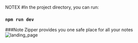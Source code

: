 NOTEX
#In the project directory, you can run:

### `npm run dev`




###Note Zipper provides you one safe place for all your notes
![landing_page](https://user-images.githubusercontent.com/95577007/232712690-53e22f35-21fc-4943-b60b-7a48827b8bd8.png)
